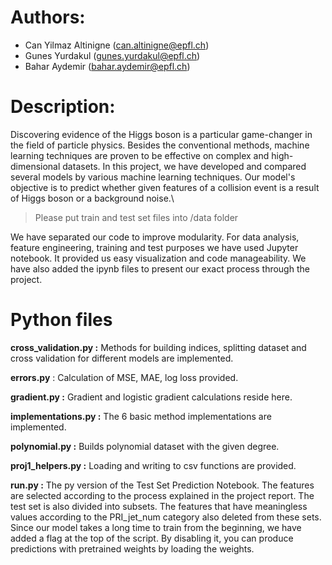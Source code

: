 # Authors:
- Can Yilmaz Altinigne (can.altinigne@epfl.ch)
- Gunes Yurdakul (gunes.yurdakul@epfl.ch)
- Bahar Aydemir (bahar.aydemir@epfl.ch)

# Description:
Discovering evidence of the Higgs boson is a particular game-changer in the field of particle physics. Besides the conventional methods, machine learning techniques are proven to be effective on complex and high-dimensional datasets. In this project, we have developed and compared several models by various machine learning techniques. Our model's objective is to predict whether given features of a collision event is a result of Higgs boson or a background noise.\

> Please put train and test set files into /data folder

We have separated our code to improve modularity. For data analysis, feature engineering, training and test purposes we have used Jupyter notebook. It provided us easy visualization and code manageability. We have also added the ipynb files to present our exact process through the project. 

# Python files

**cross_validation.py :** Methods for building indices, splitting dataset and cross validation for different models are implemented.

**errors.py** : Calculation of MSE, MAE, log loss provided. 

**gradient.py :** Gradient and logistic gradient calculations reside here.

**implementations.py :** The 6 basic method implementations are implemented.

**polynomial.py :**  Builds polynomial dataset with the given degree.

**proj1_helpers.py :** Loading and writing to csv functions are provided.

**run.py :** The py version of the Test Set Prediction Notebook. The features are selected according to the process explained in the project report. The test set is also divided into subsets. The features that have meaningless values according to the PRI_jet_num category also deleted from these sets. Since our model takes a long time to train from the beginning, we have added a flag at the top of the script. By disabling it, you can produce predictions with pretrained weights by loading the weights.
